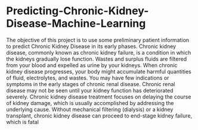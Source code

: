 # Predicting-Chronic-Kidney-Disease-Machine-Learning

The objective of this project is to use some preliminary patient information to predict Chronic Kidney Disease in its early phases. 
Chronic kidney disease, commonly known as chronic kidney failure, is a condition in which the kidneys gradually lose function. 
Wastes and surplus fluids are filtered from your blood and expelled as urine by your kidneys.
When chronic kidney disease progresses, your body might accumulate harmful quantities of fluid, electrolytes, and wastes.
You may have few indications or symptoms in the early stages of chronic renal disease. Chronic renal disease may not be seen until your kidney function has deteriorated severely. 
Chronic kidney disease treatment focuses on delaying the course of kidney damage, which is usually accomplished by addressing the underlying cause. 
Without mechanical filtering (dialysis) or a kidney transplant, chronic kidney disease can proceed to end-stage kidney failure, which is fatal
